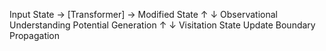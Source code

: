 Input State -> [Transformer] -> Modified State
       ↑                            ↓
Observational                  Understanding
  Potential                     Generation
       ↑                            ↓
  Visitation                   State Update
  Boundary                     Propagation
